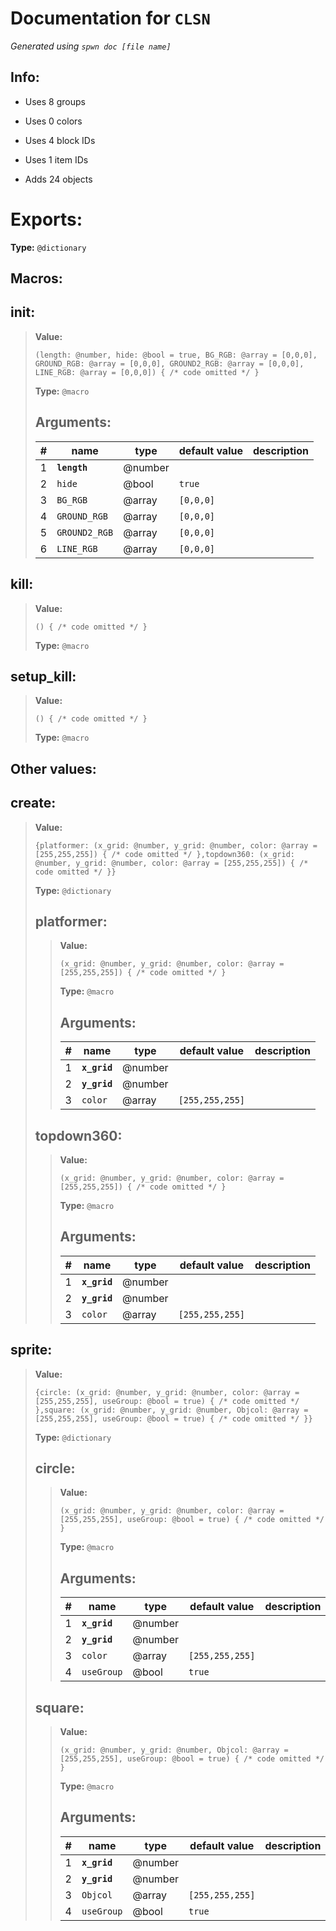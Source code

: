 # Documentation for `CLSN` 
_Generated using `spwn doc [file name]`_
## Info:

- Uses 8 groups
- Uses 0 colors
- Uses 4 block IDs
- Uses 1 item IDs

- Adds 24 objects
# Exports:
 **Type:** `@dictionary` 

## Macros:

## **init**:

> **Value:** 
>```spwn
>(length: @number, hide: @bool = true, BG_RGB: @array = [0,0,0], GROUND_RGB: @array = [0,0,0], GROUND2_RGB: @array = [0,0,0], LINE_RGB: @array = [0,0,0]) { /* code omitted */ }
>``` 
>**Type:** `@macro` 
>## Arguments:
>
>| # | name | type | default value | description |
>| - | ---- | ---- | ------------- | ----------- |
>| 1 | **`length`** | @number | | |
>| 2 | `hide` | @bool | `true` | |
>| 3 | `BG_RGB` | @array | `[0,0,0]` | |
>| 4 | `GROUND_RGB` | @array | `[0,0,0]` | |
>| 5 | `GROUND2_RGB` | @array | `[0,0,0]` | |
>| 6 | `LINE_RGB` | @array | `[0,0,0]` | |
>

## **kill**:

> **Value:** 
>```spwn
>() { /* code omitted */ }
>``` 
>**Type:** `@macro` 
>

## **setup\_kill**:

> **Value:** 
>```spwn
>() { /* code omitted */ }
>``` 
>**Type:** `@macro` 
>
## Other values:

## **create**:

> **Value:** 
>```spwn
>{platformer: (x_grid: @number, y_grid: @number, color: @array = [255,255,255]) { /* code omitted */ },topdown360: (x_grid: @number, y_grid: @number, color: @array = [255,255,255]) { /* code omitted */ }}
>``` 
>**Type:** `@dictionary` 
>
>## **platformer**:
>
>> **Value:** 
>>```spwn
>>(x_grid: @number, y_grid: @number, color: @array = [255,255,255]) { /* code omitted */ }
>>``` 
>>**Type:** `@macro` 
>>## Arguments:
>>
>>| # | name | type | default value | description |
>>| - | ---- | ---- | ------------- | ----------- |
>>| 1 | **`x_grid`** | @number | | |
>>| 2 | **`y_grid`** | @number | | |
>>| 3 | `color` | @array | `[255,255,255]` | |
>>
>
>## **topdown360**:
>
>> **Value:** 
>>```spwn
>>(x_grid: @number, y_grid: @number, color: @array = [255,255,255]) { /* code omitted */ }
>>``` 
>>**Type:** `@macro` 
>>## Arguments:
>>
>>| # | name | type | default value | description |
>>| - | ---- | ---- | ------------- | ----------- |
>>| 1 | **`x_grid`** | @number | | |
>>| 2 | **`y_grid`** | @number | | |
>>| 3 | `color` | @array | `[255,255,255]` | |
>>
>

## **sprite**:

> **Value:** 
>```spwn
>{circle: (x_grid: @number, y_grid: @number, color: @array = [255,255,255], useGroup: @bool = true) { /* code omitted */ },square: (x_grid: @number, y_grid: @number, Objcol: @array = [255,255,255], useGroup: @bool = true) { /* code omitted */ }}
>``` 
>**Type:** `@dictionary` 
>
>## **circle**:
>
>> **Value:** 
>>```spwn
>>(x_grid: @number, y_grid: @number, color: @array = [255,255,255], useGroup: @bool = true) { /* code omitted */ }
>>``` 
>>**Type:** `@macro` 
>>## Arguments:
>>
>>| # | name | type | default value | description |
>>| - | ---- | ---- | ------------- | ----------- |
>>| 1 | **`x_grid`** | @number | | |
>>| 2 | **`y_grid`** | @number | | |
>>| 3 | `color` | @array | `[255,255,255]` | |
>>| 4 | `useGroup` | @bool | `true` | |
>>
>
>## **square**:
>
>> **Value:** 
>>```spwn
>>(x_grid: @number, y_grid: @number, Objcol: @array = [255,255,255], useGroup: @bool = true) { /* code omitted */ }
>>``` 
>>**Type:** `@macro` 
>>## Arguments:
>>
>>| # | name | type | default value | description |
>>| - | ---- | ---- | ------------- | ----------- |
>>| 1 | **`x_grid`** | @number | | |
>>| 2 | **`y_grid`** | @number | | |
>>| 3 | `Objcol` | @array | `[255,255,255]` | |
>>| 4 | `useGroup` | @bool | `true` | |
>>
>
